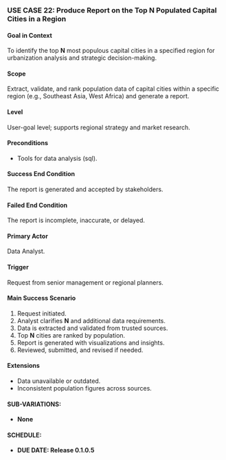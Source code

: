 ### **USE CASE 22: Produce Report on the Top N Populated Capital Cities in a Region**

#### **Goal in Context**
To identify the top **N** most populous capital cities in a specified region for urbanization analysis and strategic decision-making.

#### **Scope**
Extract, validate, and rank population data of capital cities within a specific region (e.g., Southeast Asia, West Africa) and generate a report.

#### **Level**
User-goal level; supports regional strategy and market research.

#### **Preconditions**
- Tools for data analysis (sql).

#### **Success End Condition**
The report is generated and accepted by stakeholders.

#### **Failed End Condition**
The report is incomplete, inaccurate, or delayed.

#### **Primary Actor**
Data Analyst.

#### **Trigger**
Request from senior management or regional planners.

#### **Main Success Scenario**
1. Request initiated.
2. Analyst clarifies **N** and additional data requirements.
3. Data is extracted and validated from trusted sources.
4. Top **N** cities are ranked by population.
5. Report is generated with visualizations and insights.
6. Reviewed, submitted, and revised if needed.

#### **Extensions**
- Data unavailable or outdated.
- Inconsistent population figures across sources.

#### **SUB-VARIATIONS**:
- **None**

#### **SCHEDULE**:
- **DUE DATE: Release 0.1.0.5**
